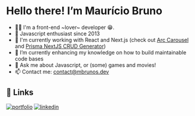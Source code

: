 # Hello there! I’m Maurício Bruno

- 👩‍💻 I'm a front-end ~lover~ developer 😁.
- 👀 Javascript enthusiast since 2013
- 🔭 I'm currently working with React and Next.js (check out [Arc Carousel](https://github.com/MBrunoS/arc-carousel) and [Prisma NextJS CRUD Generator](https://github.com/MBrunoS/prisma-next-crud-generator))
- 🌱 I’m currently enhancing my knowledge on how to build maintainable code bases
- 💬 Ask me about Javascript, or (some) games and movies!
- 📫 Contact me: contact@mbrunos.dev


## 🔗 Links
[![portfolio](https://img.shields.io/badge/my_portfolio-000?style=for-the-badge&logo=ko-fi&logoColor=white)](https://mbrunos.dev/)
[![linkedin](https://img.shields.io/badge/linkedin-0A66C2?style=for-the-badge&logo=linkedin&logoColor=white)](https://www.linkedin.com/in/mbrunos/)
